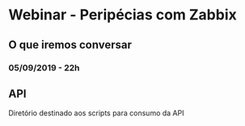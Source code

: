 # Webinar - Peripécias com Zabbix

## O que iremos conversar

### 05/09/2019 - 22h

## API

Diretório destinado aos scripts para consumo da API